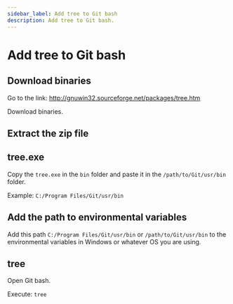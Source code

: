 ```yaml
---
sidebar_label: Add tree to Git bash
description: Add tree to Git bash.
---
```


# Add tree to Git bash

## Download binaries

Go to the link: http://gnuwin32.sourceforge.net/packages/tree.htm

Download binaries.

## Extract the zip file

## tree.exe

Copy the `tree.exe` in the `bin` folder and paste it in the `/path/to/Git/usr/bin` folder.

Example: `C:/Program Files/Git/usr/bin`

## Add the path to environmental variables

Add this path `C:/Program Files/Git/usr/bin` or `/path/to/Git/usr/bin` to the environmental variables in Windows or whatever OS you are using.

## tree

Open Git bash.

Execute: `tree`